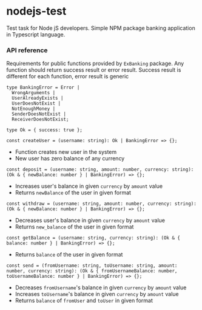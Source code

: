 # nodejs-test

Test task for Node jS developers. Simple NPM package banking application in Typescript language.

### API reference

Requirements for public functions provided by `ExBanking` package. Any function should return success result or error result. Success result is different for each function, error result is generic

```
type BankingError = Error | 
  WrongArguments | 
  UserAlreadyExists | 
  UserDoesNotExist |
  NotEnoughMoney | 
  SenderDoesNotExist | 
  ReceiverDoesNotExist;
```

```
type Ok = { success: true };
```

`const createUser = (username: string): Ok | BankingError => {};`

- Function creates new user in the system
- New user has zero balance of any currency

`const deposit = (username: string, amount: number, currency: string): (Ok & { newBalance: number } | BankingError) => {};`

- Increases user's balance in given `currency` by `amount` value
- Returns `newBalance` of the user in given format

`const withdraw = (username: string, amount: number, currency: string): (Ok & { newBalance: number } | BankingError) => {};`

- Decreases user's balance in given `currency` by `amount` value
- Returns `new_balance` of the user in given format

`const getBalance = (username: string, currency: string): (Ok & { balance: number } | BankingError) => {};`

- Returns `balance` of the user in given format

`const send = (fromUsername: string, toUsername: string, amount: number, currency: string): (Ok & { fromUsernameBalance: number, toUsernameBalance: number } | BankingError) => {};`

- Decreases `fromUsername`'s balance in given `currency` by `amount` value
- Increases `toUsername`'s balance in given `currency` by `amount` value
- Returns `balance` of `fromUser` and `toUser` in given format